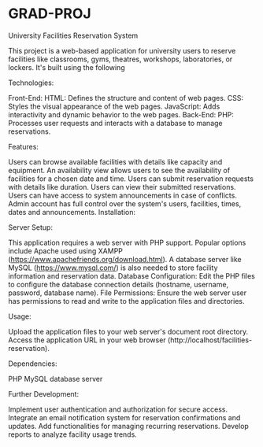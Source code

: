# GRAD-PROJ
University Facilities Reservation System

This project is a web-based application for university users to reserve facilities like classrooms, gyms, theatres, workshops, laboratories, or lockers. It's built using the following 

Technologies:

Front-End:
HTML: Defines the structure and content of web pages.
CSS: Styles the visual appearance of the web pages.
JavaScript: Adds interactivity and dynamic behavior to the web pages.
Back-End:
PHP: Processes user requests and interacts with a database to manage reservations.

Features:

Users can browse available facilities with details like capacity and equipment.
An availability view allows users to see the availability of facilities for a chosen date and time.
Users can submit reservation requests with details like duration.
Users can view their submitted reservations.
Users can have access to system announcements in case of conflicts.
Admin account has full control over the system's users, facilities, times, dates and announcements.
Installation:

Server Setup:

This application requires a web server with PHP support. Popular options include Apache used using XAMPP (https://www.apachefriends.org/download.html).
A database server like MySQL (https://www.mysql.com/) is also needed to store facility information and reservation data. 
Database Configuration:
Edit the PHP files to configure the database connection details (hostname, username, password, database name).
File Permissions:
Ensure the web server user has permissions to read and write to the application files and directories.

Usage:

Upload the application files to your web server's document root directory.
Access the application URL in your web browser (http://localhost/facilities-reservation).

Dependencies:

PHP
MySQL database server

Further Development:

Implement user authentication and authorization for secure access.
Integrate an email notification system for reservation confirmations and updates.
Add functionalities for managing recurring reservations.
Develop reports to analyze facility usage trends.
